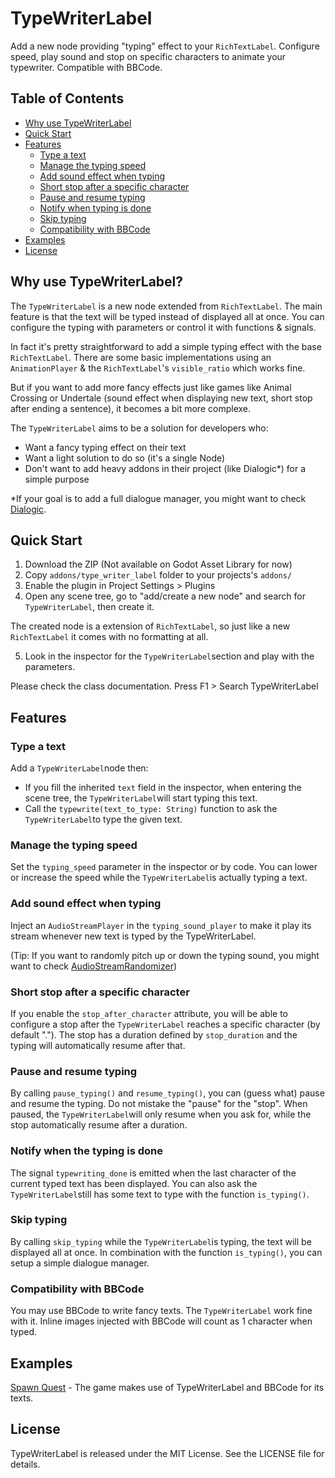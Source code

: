 # TypeWriterLabel

Add a new node providing "typing" effect to your `RichTextLabel`. Configure speed, play sound and stop on specific characters to animate your typewriter.
Compatible with BBCode.

## Table of Contents
- [Why use TypeWriterLabel](#why-use-typewriterlabel)
- [Quick Start](#quick-start)
- [Features](#features)
  - [Type a text](#type-a-text)
  - [Manage the typing speed](#manage-the-typing-speed)
  - [Add sound effect when typing](#add-sound-effect-when-typing)
  - [Short stop after a specific character](#short-stop-after-a-specific-character)
  - [Pause and resume typing](#pause-and-resume-typing)
  - [Notify when typing is done](#notify-when-the-typing-is-done)
  - [Skip typing](#skip-typing)
  - [Compatibility with BBCode](#compatibility-with-bbcode)
- [Examples](#examples)
- [License](#license)

## Why use TypeWriterLabel?

The `TypeWriterLabel` is a new node extended from `RichTextLabel`. The main feature is that the text will be typed instead of displayed all at once.
You can configure the typing with parameters or control it with functions & signals.

In fact it's pretty straightforward to add a simple typing effect with the base `RichTextLabel`. There are some basic implementations using an `AnimationPlayer` & the `RichTextLabel`'s `visible_ratio` which works fine.

But if you want to add more fancy effects just like games like Animal Crossing or Undertale (sound effect when displaying new text, short stop after ending a sentence), it becomes a bit more complexe.

The `TypeWriterLabel` aims to be a solution for developers who:
- Want a fancy typing effect on their text
- Want a light solution to do so (it's a single Node)
- Don't want to add heavy addons in their project (like Dialogic*) for a simple purpose

*If your goal is to add a full dialogue manager, you might want to check [Dialogic](https://github.com/dialogic-godot/dialogic?tab=readme-ov-file#documentation).

## Quick Start

1. Download the ZIP (Not available on Godot Asset Library for now)
2. Copy `addons/type_writer_label` folder to your projects's `addons/`
3. Enable the plugin in Project Settings > Plugins
4. Open any scene tree, go to "add/create a new node" and search for `TypeWriterLabel`, then create it.

The created node is a extension of `RichTextLabel`, so just like a new `RichTextLabel` it comes with no formatting at all.

5. Look in the inspector for the `TypeWriterLabel`section and play with the parameters.

Please check the class documentation. Press F1 > Search TypeWriterLabel


## Features
### Type a text
Add a `TypeWriterLabel`node then:
- If you fill the inherited `text` field in the inspector, when entering the scene tree, the `TypeWriterLabel`will start typing this text.
- Call the `typewrite(text_to_type: String)` function to ask the `TypeWriterLabel`to type the given text.

### Manage the typing speed
Set the `typing_speed` parameter in the inspector or by code. You can lower or increase the speed while the `TypeWriterLabel`is actually typing a text.

### Add sound effect when typing
Inject an `AudioStreamPlayer` in the `typing_sound_player` to make it play its stream whenever new text is typed by the TypeWriterLabel.

(Tip: If you want to randomly pitch up or down the typing sound, you might want to check [AudioStreamRandomizer](https://docs.godotengine.org/en/stable/classes/class_audiostreamrandomizer.html))

### Short stop after a specific character
If you enable the `stop_after_character` attribute, you will be able to configure a stop after the `TypeWriterLabel` reaches a specific character (by default ".").
The stop has a duration defined by `stop_duration` and the typing will automatically resume after that.

### Pause and resume typing
By calling `pause_typing()` and `resume_typing()`, you can (guess what) pause and resume the typing.
Do not mistake the "pause" for the "stop". When paused, the `TypeWriterLabel`will only resume when you ask for, while the stop automatically resume after a duration.

### Notify when the typing is done
The signal `typewriting_done` is emitted when the last character of the current typed text has been displayed.
You can also ask the `TypeWriterLabel`still has some text to type with the function `is_typing()`.

### Skip typing
By calling `skip_typing` while the `TypeWriterLabel`is typing, the text will be displayed all at once.
In combination with the function `is_typing()`, you can setup a simple dialogue manager.

### Compatibility with BBCode
You may use BBCode to write fancy texts. The `TypeWriterLabel` work fine with it. Inline images injected with BBCode will count as 1 character when typed.

## Examples

[Spawn Quest](https://gringo-charlatan.itch.io/spawn-quest) - The game makes use of TypeWriterLabel and BBCode for its texts.

## License

TypeWriterLabel is released under the MIT License. See the LICENSE file for details.
